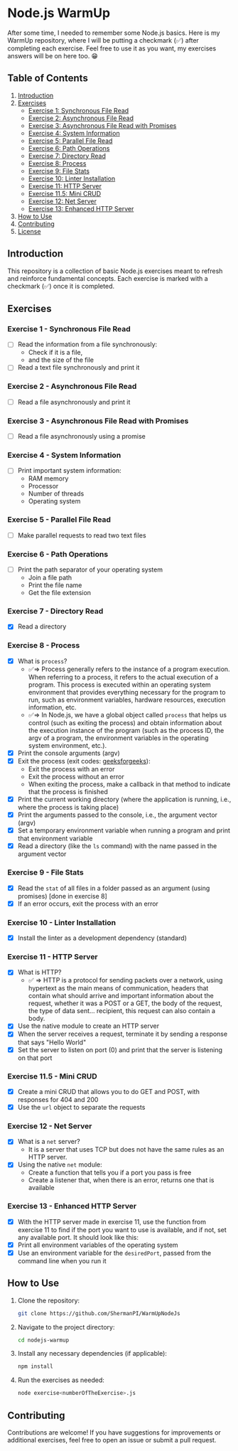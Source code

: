 # Node.js WarmUp

After some time, I needed to remember some Node.js basics. Here is my WarmUp repository, where I will be putting a checkmark (✅) after completing each exercise. Feel free to use it as you want, my exercises answers will be on here too. 😁

## Table of Contents

1. [Introduction](#introduction)
2. [Exercises](#exercises)
    - [Exercise 1: Synchronous File Read](#exercise-1---synchronous-file-read)
    - [Exercise 2: Asynchronous File Read](#exercise-2---asynchronous-file-read)
    - [Exercise 3: Asynchronous File Read with Promises](#exercise-3---asynchronous-file-read-with-promises)
    - [Exercise 4: System Information](#exercise-4---system-information)
    - [Exercise 5: Parallel File Read](#exercise-5---parallel-file-read)
    - [Exercise 6: Path Operations](#exercise-6---path-operations)
    - [Exercise 7: Directory Read](#exercise-7---directory-read)
    - [Exercise 8: Process](#exercise-8---process)
    - [Exercise 9: File Stats](#exercise-9---file-stats)
    - [Exercise 10: Linter Installation](#exercise-10---linter-installation)
    - [Exercise 11: HTTP Server](#exercise-11---http-server)
    - [Exercise 11.5: Mini CRUD](#exercise-115---mini-crud)
    - [Exercise 12: Net Server](#exercise-12---net-server)
    - [Exercise 13: Enhanced HTTP Server](#exercise-13---enhanced-http-server)
3. [How to Use](#how-to-use)
4. [Contributing](#contributing)
5. [License](#license)

## Introduction

This repository is a collection of basic Node.js exercises meant to refresh and reinforce fundamental concepts. Each exercise is marked with a checkmark (✅) once it is completed.

## Exercises

### Exercise 1 - Synchronous File Read
- [ ] Read the information from a file synchronously:
    - Check if it is a file,
    - and the size of the file
- [ ] Read a text file synchronously and print it

### Exercise 2 - Asynchronous File Read
- [ ] Read a file asynchronously and print it

### Exercise 3 - Asynchronous File Read with Promises
- [ ] Read a file asynchronously using a promise

### Exercise 4 - System Information
- [ ] Print important system information:
    - RAM memory
    - Processor 
    - Number of threads
    - Operating system

### Exercise 5 - Parallel File Read
- [ ] Make parallel requests to read two text files

### Exercise 6 - Path Operations
- [ ] Print the path separator of your operating system
    - Join a file path
    - Print the file name 
    - Get the file extension

### Exercise 7 - Directory Read
- [x] Read a directory

### Exercise 8 - Process
- [x] What is `process`?
    - ✅=> Process generally refers to the instance of a program execution. When referring to a process, it refers to the actual execution of a program. This process is executed within an operating system environment that provides everything necessary for the program to run, such as environment variables, hardware resources, execution information, etc.
    - ✅=> In Node.js, we have a global object called `process` that helps us control (such as exiting the process) and obtain information about the execution instance of the program (such as the process ID, the argv of a program, the environment variables in the operating system environment, etc.).
- [x] Print the console arguments (argv)
- [x] Exit the process (exit codes: [geeksforgeeks](https://www.geeksforgeeks.org/node-js-exit-codes/)):
    - Exit the process with an error
    - Exit the process without an error
    - When exiting the process, make a callback in that method to indicate that the process is finished
- [x] Print the current working directory (where the application is running, i.e., where the process is taking place)
- [x] Print the arguments passed to the console, i.e., the argument vector (argv)
- [x] Set a temporary environment variable when running a program and print that environment variable
- [x] Read a directory (like the `ls` command) with the name passed in the argument vector

### Exercise 9 - File Stats
- [x] Read the `stat` of all files in a folder passed as an argument (using promises) [done in exercise 8]
- [x] If an error occurs, exit the process with an error

### Exercise 10 - Linter Installation
- [x] Install the linter as a development dependency (standard)

### Exercise 11 - HTTP Server
- [x] What is HTTP?
    - ✅ => HTTP is a protocol for sending packets over a network, using hypertext as the main means of communication, headers that contain what should arrive and important information about the request, whether it was a POST or a GET, the body of the request, the type of data sent... recipient, this request can also contain a body.
- [x] Use the native module to create an HTTP server
- [x] When the server receives a request, terminate it by sending a response that says "Hello World"
- [x] Set the server to listen on port (0) and print that the server is listening on that port

### Exercise 11.5 - Mini CRUD
- [x] Create a mini CRUD that allows you to do GET and POST, with responses for 404 and 200
- [x] Use the `url` object to separate the requests

### Exercise 12 - Net Server
- [x] What is a `net` server?
    - It is a server that uses TCP but does not have the same rules as an HTTP server.
- [x] Using the native `net` module:
    - Create a function that tells you if a port you pass is free
    - Create a listener that, when there is an error, returns one that is available

### Exercise 13 - Enhanced HTTP Server
- [x] With the HTTP server made in exercise 11, use the function from exercise 11 to find if the port you want to use is available, and if not, set any available port. It should look like this:
- [x] Print all environment variables of the operating system
- [x] Use an environment variable for the `desiredPort`, passed from the command line when you run it

## How to Use

1. Clone the repository:
    ```bash
    git clone https://github.com/ShermanPI/WarmUpNodeJs
    ```
2. Navigate to the project directory:
    ```bash
    cd nodejs-warmup
    ```
3. Install any necessary dependencies (if applicable):
    ```bash
    npm install
    ```
4. Run the exercises as needed:
    ```bash
    node exercise<numberOfTheExercise>.js
    ```

## Contributing

Contributions are welcome! If you have suggestions for improvements or additional exercises, feel free to open an issue or submit a pull request.
